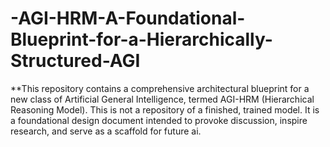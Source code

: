 # -AGI-HRM-A-Foundational-Blueprint-for-a-Hierarchically-Structured-AGI
**This repository contains a comprehensive architectural blueprint for a new class of Artificial General Intelligence, termed AGI-HRM (Hierarchical Reasoning Model). This is not a repository of a finished, trained model. It is a foundational design document intended to provoke discussion, inspire research, and serve as a scaffold for future ai.
